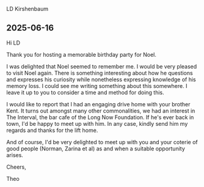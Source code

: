 LD Kirshenbaum

## 2025-06-16

Hi LD

Thank you for hosting a memorable birthday party for Noel.

I was delighted that Noel seemed to remember me. I would be very pleased to visit Noel again. There is something interesting about how he questions and expresses his curiosity while nonetheless expressing knowledge of his memory loss. I could see me writing something about this somewhere. I leave it up to you to consider a time and method for doing this. 

I would like to report that I had an engaging drive home with your brother Kent. It turns out amongst many other commonalities, we had an interest in The Interval, the bar cafe of the Long Now Foundation. If he's ever back in town, I'd be happy to meet up with him. In any case, kindly send him my regards and thanks for the lift home. 

And of course, I'd be very delighted to meet up with you and your coterie of good people (Norman, Zarina et al) as and when a suitable opportunity arises. 

Cheers,

Theo


